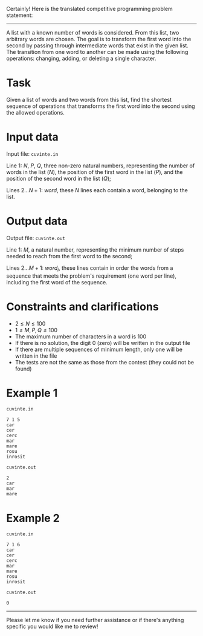 Certainly! Here is the translated competitive programming problem statement:

---

A list with a known number of words is considered. From this list, two arbitrary words are chosen. The goal is to transform the first word into the second by passing through intermediate words that exist in the given list. The transition from one word to another can be made using the following operations: changing, adding, or deleting a single character.

# Task

Given a list of words and two words from this list, find the shortest sequence of operations that transforms the first word into the second using the allowed operations.

# Input data

Input file: `cuvinte.in`

Line $1$: $N$, $P$, $Q$, three non-zero natural numbers, representing the number of words in the list ($N$), the position of the first word in the list ($P$), and the position of the second word in the list ($Q$);

Lines $2 \ldots N+1$: $word$, these $N$ lines each contain a word, belonging to the list.

# Output data

Output file: `cuvinte.out`

Line $1$: $M$, a natural number, representing the minimum number of steps needed to reach from the first word to the second;

Lines $2 \ldots M+1$: $word_i$, these lines contain in order the words from a sequence that meets the problem's requirement (one word per line), including the first word of the sequence.

# Constraints and clarifications

* $2 \leq N \leq 100$
* $1 \leq M, P, Q \leq 100$
* The maximum number of characters in a word is $100$
* If there is no solution, the digit $0$ (zero) will be written in the output file
* If there are multiple sequences of minimum length, only one will be written in the file
* The tests are not the same as those from the contest (they could not be found)

# Example 1

`cuvinte.in`
```
7 1 5
car
cer
cerc
mar
mare
rosu
inrosit
```

`cuvinte.out`
```
2
car
mar
mare
```

# Example 2

`cuvinte.in`
```
7 1 6
car
cer
cerc
mar
mare
rosu
inrosit
```

`cuvinte.out`
```
0
```

--- 

Please let me know if you need further assistance or if there's anything specific you would like me to review!
